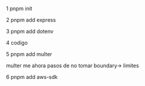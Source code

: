 
1
pnpm init


2 
pnpm add express

3
pnpm add dotenv

4  codigo

5 
pnpm add multer


multer me ahora pasos de no tomar boundary-> limites

6
pnpm add aws-sdk